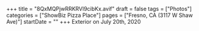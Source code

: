 +++
title = "8QxMQPjwRRKRVl9cibKx.avif"
draft = false
tags = ["Photos"]
categories = ["ShowBiz Pizza Place"]
pages = ["Fresno, CA (3117 W Shaw Ave)"]
startDate = ""
+++
Exterior on July 20th, 2020
